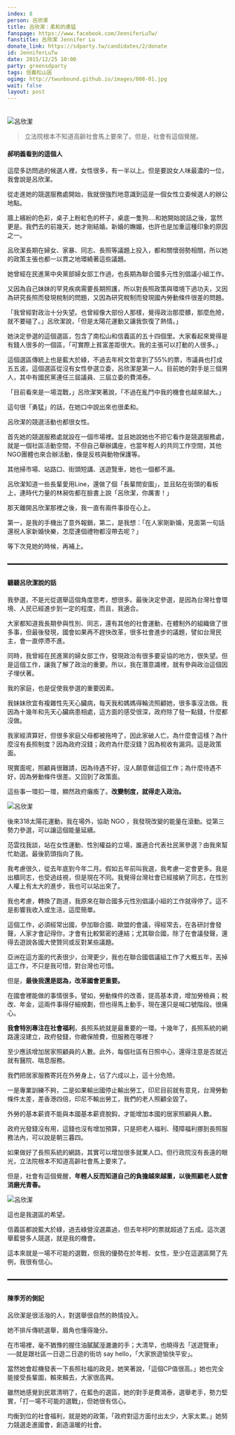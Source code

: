 ```yaml
---
index: 8
person: 呂欣潔
title: 呂欣潔：柔和的勇猛
fanspage: https://www.facebook.com/JenniferLuTw/
fanstitle: 呂欣潔 Jennifer Lu
donate_link: https://sdparty.tw/candidates/2/donate
id: JenniferLuTw
date: 2015/12/25 10:00
party: greensdparty
tags: 信義松山區
ogimg: http://twunbound.github.io/images/008-01.jpg
wait: false
layout: post
---
```


<img style="margin-top:20px;" class="news-photo-1" src="/images/008-01.jpg" alt="呂欣潔" />

> 立法院根本不知道高齡社會馬上要來了。但是，社會有這個覺醒。

#### 郝明義看到的這個人

這麼多訪問過的候選人裡，女性很多，有一半以上。但是要說女人味最濃的一位，我會說是呂欣潔。

從走進她的競選服務處開始，我就很強烈地意識到這是一個女性立委候選人的辦公地點。

牆上繽紛的色彩，桌子上粉紅色的杯子，桌底一隻狗....和她開始說話之後，當然更是。我們去的前幾天，她才剛結婚。新婚的嫵媚，也許也是加重這種印象的原因之一。

呂欣潔長期在婦女、家暴、同志、長照等議題上投入，都和關懷弱勢相關，所以她的政策主張也都一以貫之地環繞著這些議題。

她曾經在民進黨中央黨部婦女部工作過，也長期為聯合國多元性別倡議小組工作。

又因為自己妹妹的罕見疾病需要長期照護，所以對長照政策與環境下過功夫，又因為研究長照而發現稅制的問題，又因為研究稅制而發現國內勞動條件很差的問題。

「我曾經對政治十分失望。也曾經像大部份人那樣，覺得政治那麼髒，那麼危險，就不要碰了。」呂欣潔說，「但是太陽花運動又讓我恢復了熱情。」

她決定參選的這個選區，包含了南松山和信義區的五十四個里。大家看起來覺得是有錢人很多的一個區，「可實際上貧富差距很大。我的主張可以打動的人很多。」

這個選區傳統上也是藍大於綠，不過去年柯文哲拿到了55%的票，市議員也打成五五波。這個選區從沒有女性參選立委，呂欣潔是第一人。目前她的對手是三個男人，其中有國民黨連任三屆議員、三屆立委的費鴻泰。

「目前看來是一場混戰，」呂欣潔笑著說，「不過在亂鬥中我的機會也越來越大。」

這句很「勇猛」的話，在她口中說出來也很柔和。

呂欣潔的競選活動也都很女性。

首先她的競選服務處就設在一個市場裡。並且她說她也不把它看作是競選服務處，就是一個社區活動空間，不但自己舉辦講座，也當年輕人的共同工作空間，其他NGO團體也來合辦活動，像是反核與動物保護等。

其他掃市場、站路口、街頭短講、送遊覽車，她也一個都不漏。

呂欣潔知道一些長輩愛用Line，還做了個「長輩問安圖」，並且貼在街頭的看板上，連時代力量的林昶佐都在臉書上說「呂欣潔，你厲害！」

那天離開呂欣潔那裡之後，我一直有兩件事掛在心上。

第一，是我的手機出了意外報銷，第二，是我想：「在人家剛新婚，見面第一句話還祝人家新婚快樂，怎麼連個禮物都沒帶去呢？」

等下次見她的時候，再補上。

<hr style="border:1px dashed black;margin-bottom:30px;margin-top:30px;" />

#### 聽聽呂欣潔說的話

我參選，不是光從選舉這個角度思考，想很多。最後決定參選，是因為台灣社會環境、人民已經進步到一定的程度，而且，我適合。

大家都知道我長期參與性別、同志，還有其他的社會運動，在體制外的組織做了很多事，但最後發現，國會如果再不趕快改革，很多社會進步的議題，譬如台灣民主，會一直停滯不進。

同時，我曾經在民進黨的婦女部工作，發現政治有很多要妥協的地方，很失望。但是這個工作，讓我了解了政治的重要。所以，我在潛意識裡，就有參與政治這個因子埋伏著。

我的家庭，也是促使我參選的重要因素。

我妹妹欣宜有複雜性先天心臟病，每天我和媽媽得輪流照顧她，很多事沒法做。我因為十幾年和先天心臟病患相處，這方面的感受很深，政府除了發一點錢，什麼都沒做。

我家經濟算好，但很多家庭父母都被拖垮了，因此家破人亡。為什麼會這樣？為什麼沒有長照制度？因為政府沒錢；政府為什麼沒錢？因為稅收有漏洞。這是政策面。

現實面呢，照顧員很難請，因為待遇不好，沒人願意做這個工作；為什麼待遇不好，因為勞動條件很差。又回到了政策面。

這些事一環扣一環，顯然政府癱瘓了。<b>改變制度，就得走入政治。</b>

<img  class="news-photo-1" src="/images/008-03.jpg" alt="呂欣潔" />

後來318太陽花運動，我在場外，協助 NGO ，我發現改變的能量在滾動。從第三勢力參選，可以讓這個能量延續。

范雲找我談，站在女性運動、性別權益的立場，誰適合代表社民黨參選？由我來幫忙助選。最後箭頭指向了我。

我考慮很久，從去年底到今年二月。假如五年前叫我選，我考慮一定會更多。我是出櫃同志，也受過歧視，但是現在不同。我覺得台灣社會已經接納了同志，在性別人權上有太大的進步，我也可以站出來了。

我也考慮，轉換了跑道，我原來在聯合國多元性別倡議小組的工作就得停了。這不是影響我收入或生活，這麼簡單。

這個工作，必須經常出國，參加聯合國、歐盟的會議，得經常去，在各研討會發聲，人家才會記得你，才會有比較緊密的連結；尤其聯合國，除了在會議發聲，還得去遊說各國大使贊同或反對某些議題。

亞洲在這方面的代表很少，台灣更少，我也在聯合國倡議組工作了大概五年，丟掉這工作，不只是我可惜，對台灣也可惜。

但是，<b>最後我還是認為，改革國會更重要。</b>

在國會裡能做的事情很多。譬如，勞動條件的改善，提高基本資，增加勞檢員；稅改、年金，這兩件事得仔細規劃，但也得馬上動手，現在還只是喊口號階段。很痛心。

<b>我會特別專注在社會福利</b>，長照系統就是最重要的一環。十幾年了，長照系統的網路還沒建立，政府發錢，你繳保險費，但服務在哪裡？

至少應該增加居家照顧員的人數。此外，每個社區有日照中心，還得注意是否就近就有醫院、喘息服務。

我們把居家服務寄託在外勞身上，佔了六成以上，這十分危險。

一是專業訓練不夠，二是如果輸出國停止輸出勞工，印尼目前就有意見，台灣勞動條件太差，差香港四倍，印尼不輸出勞工，我們的老人照顧全毀了。

外勞的基本薪資不能與本國基本薪資脫鈎，才能增加本國的居家照顧員人數。

政府光發錢沒有用，這錢也沒有增加預算，只是把老人福利、殘障福利挪到長照服務法內，可以說是朝三暮四。

如果做好了長照系統的網路，其實可以增加很多就業人口。但行政院沒有長遠的眼光，立法院根本不知道高齡社會馬上要來了。

但是，社會有這個覺醒，<b>年輕人反而知道自己的負擔越來越重，以後照顧老人就會消磨光青春。</b>

<img  class="news-photo-1" src="/images/008-02.jpg" alt="呂欣潔" />

這也是我選區的希望。

信義區都說藍大於綠，過去綠營沒選贏過，但去年柯P的票就超過了五成。這次選舉藍營多人競選，就是我的機會。

這本來就是一場不可能的選戰，但我的優勢在於年輕、女性，至少在這選區開了先例，我很有信心。

<hr style="border:1px dashed black;margin-bottom:30px;margin-top:30px;" />

#### 陳季芳的側記

呂欣潔是很活潑的人，對選舉很自然的熱情投入。

她不排斥傳統選舉，眉角也懂得幾分。

在市場裡，毫不猶豫的握住油膩膩溼漉漉的手；大清早，也曉得去「送遊覽車」──就是跟社區一日遊二日遊的街坊 say hello，「大家旅遊愉快平安」。

當然她會趁機發表一下長照社福的政見，她笑著說，「這個CP值很高。」她也完全能接受長輩圖，賴來賴去，大家很高興。

雖然她感覺到民眾清明了，在藍色的選區，她的對手是費鴻泰，選舉老手，勢力堅實，「打一場不可能的選戰」，但她很有信心。

均衡到位的社會福利，就是她的政策，「政府對這方面付出太少，大家太累。」她努力競選走進國會，創造溫暖的社會。
